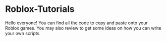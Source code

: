 # Roblox-Tutorials

Hello everyone! You can find all the code to copy and paste onto your Roblox games. You may also review to get some ideas on how you can write your own scripts.